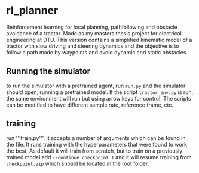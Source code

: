 # rl_planner
Reinforcement learning for local planning, pathfollowing and obstacle avoidance of a tractor. Made as my masters thesis project for electrical engineering at DTU. This version contains a simplified kinematic model of a tractor with slow driving and steering dynamics and the objective is to follow a path made by waypoints and avoid dynamic and static obstacles. 

## Running the simulator
to run the simulator with a pretrained agent, run `run.py` and the simulator should open, running a pretrained model. If the script `tractor_env.py` is run, the same environment will run but using arrow keys for control. The scripts can be modified to have different sample rate, reference frame, etc.

## training
run '''train.py'''. it accepts a number of arguments which can be found in the file. It runs training with the hyperparameters that were found to work the best. As default it will train from scratch, but to train on a previously trained model add `--continue_checkpoint 1` and it will resume training from `checkpoint.zip` which should be located in the root folder.

